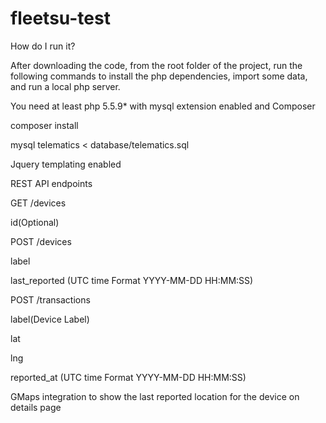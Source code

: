 # fleetsu-test

How do I run it?

After downloading the code, from the root folder of the project, run the following commands to install the php dependencies, import some data, and run a local php server.

You need at least php 5.5.9* with mysql extension enabled and Composer

composer install 

mysql telematics < database/telematics.sql


Jquery templating enabled

REST API endpoints

GET /devices

  id(Optional)

POST /devices

  label
  
  last_reported (UTC time Format YYYY-MM-DD HH:MM:SS)

POST /transactions
  
  label(Device Label)

  lat
  
  lng

  reported_at (UTC time Format YYYY-MM-DD HH:MM:SS)
  
GMaps integration to show the last reported location for the device on details page
